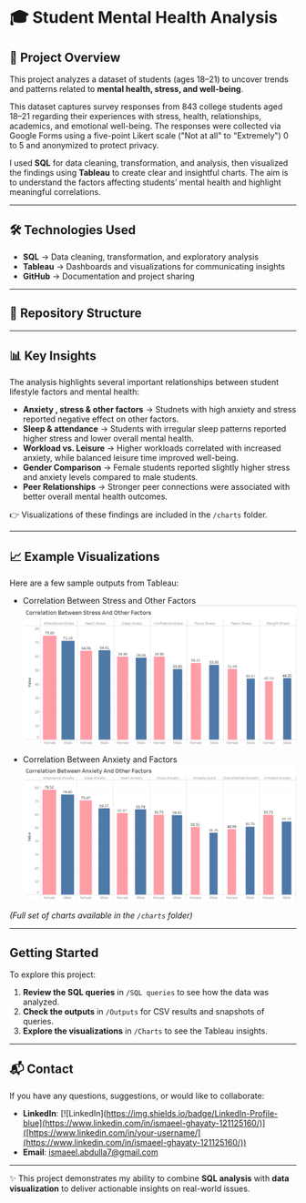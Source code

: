 # 🎓 Student Mental Health Analysis

## 📌 Project Overview
This project analyzes a dataset of students (ages 18–21) to uncover trends and patterns related to **mental health, stress, and well-being**.

This dataset captures survey responses from 843 college students aged 18–21 regarding their experiences with stress, health, relationships, academics, and emotional well-being. The responses were collected via Google Forms using a five-point Likert scale ("Not at all" to "Extremely") 0 to 5 and anonymized to protect privacy.

I used **SQL** for data cleaning, transformation, and analysis, then visualized the findings using **Tableau** to create clear and insightful charts. The aim is to understand the factors affecting students’ mental health and highlight meaningful correlations.

---

## 🛠️ Technologies Used
- **SQL** → Data cleaning, transformation, and exploratory analysis  
- **Tableau** → Dashboards and visualizations for communicating insights  
- **GitHub** → Documentation and project sharing  

---

## 📂 Repository Structure

---

## 📊 Key Insights
The analysis highlights several important relationships between student lifestyle factors and mental health:
- **Anxiety , stress & other factors** → Studnets with high anxiety and stress reported negative effect on other factors.
- **Sleep & attendance** → Students with irregular sleep patterns reported higher stress and lower overall mental health.  
- **Workload vs. Leisure** → Higher workloads correlated with increased anxiety, while balanced leisure time improved well-being.  
- **Gender Comparison** → Female students reported slightly higher stress and anxiety levels compared to male students.  
- **Peer Relationships** → Stronger peer connections were associated with better overall mental health outcomes.  

👉 Visualizations of these findings are included in the `/charts` folder.  

---

## 📈 Example Visualizations
Here are a few sample outputs from Tableau:  

- Correlation Between Stress and Other Factors  
  ![Image Alt](https://github.com/Ismaeel-Abdulla/mental-health-sql-analysis/blob/74d1e36d8f0c6b71a06ef55aff192dd7755ca3e3/Charts/Stress.png)

- Correlation Between Anxiety and Factors  
  ![Image Alt](https://github.com/Ismaeel-Abdulla/mental-health-sql-analysis/blob/ee0870b9dcd1658fab414aaf799621fac6b0942c/Charts/Anxiety.png)

*(Full set of charts available in the `/charts` folder)*  

---

##  Getting Started
To explore this project:  

1. **Review the SQL queries** in `/SQL queries` to see how the data was analyzed.  
2. **Check the outputs** in `/Outputs` for CSV results and snapshots of queries.  
3. **Explore the visualizations** in `/Charts` to see the Tableau insights.  

---

## 📬 Contact
If you have any questions, suggestions, or would like to collaborate:  
- **LinkedIn**: [![LinkedIn](https://img.shields.io/badge/LinkedIn-Profile-blue](https://www.linkedin.com/in/ismaeel-ghayaty-121125160/)]([https://www.linkedin.com/in/your-username/](https://www.linkedin.com/in/ismaeel-ghayaty-121125160/))
- **Email**: ismaeel.abdulla7@gmail.com

---

✨ This project demonstrates my ability to combine **SQL analysis** with **data visualization** to deliver actionable insights on real-world issues.
